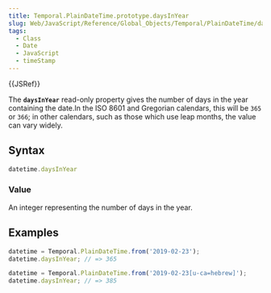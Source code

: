 ```yaml
---
title: Temporal.PlainDateTime.prototype.daysInYear
slug: Web/JavaScript/Reference/Global_Objects/Temporal/PlainDateTime/daysInYear
tags:
  - Class
  - Date
  - JavaScript
  - timeStamp
---
```

{{JSRef}}

The **`daysInYear`** read-only property gives the number of days in the year
containing the date.In the ISO 8601 and Gregorian calendars, this will be `365`
or `366`; in other calendars, such as those which use leap months, the value can
vary widely.

## Syntax

```js
datetime.daysInYear
```

### Value

An integer representing the number of days in the year.

## Examples

```js
datetime = Temporal.PlainDateTime.from('2019-02-23');
datetime.daysInYear; // => 365

datetime = Temporal.PlainDateTime.from('2019-02-23[u-ca=hebrew]');
datetime.daysInYear; // => 385
```

